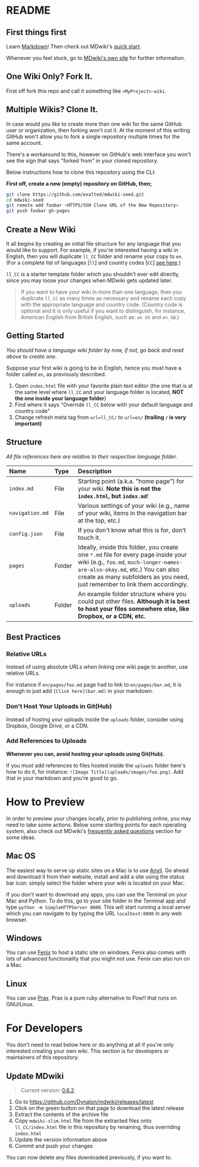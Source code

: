 README
======

First things first 
------------------

Learn [Markdown](https://help.github.com/articles/github-flavored-markdown)! Then check out MDwiki's [quick start](http://dynalon.github.io/mdwiki/#!quickstart.md).

Whenever you feel stuck, go to [MDwiki's own site](http://mdwiki.info) for further information.

One Wiki Only? Fork It.
-----------------------

First off fork this repo and call it something like `<MyProject>-wiki`.

Multiple Wikis? Clone It.
-------------------------

In case would you like to create more than one wiki for the same GitHub user or organization, then forking won't cut it. At the moment of this writing GitHub won't allow you to fork a single repository multiple times for the same account.

There's a workaround to this, however on GitHub's web interface you won't see the sign that says "forked from" in your cloned repository.

Below instructions how to clone this repository using the CLI:

**First off, create a new (empty) repository on GitHub, then;**

```bash
git clone https://github.com/exalted/mdwiki-seed.git
cd mdwiki-seed
git remote add foobar <HTTPS/SSH Clone URL of the New Repository>
git push foobar gh-pages
```

Create a New Wiki
-----------------

It all begins by creating an initial file structure for any language that you would like to support. For example, if you're interested having a wiki in English, then you will duplicate `ll_CC` folder and rename your copy to `en`. (For a complete list of languages [`ll`] and country codes [`CC`] [see here](http://msdn.microsoft.com/en-us/library/ee825488).)

`ll_CC` is a starter template folder which you shouldn't ever edit directly, since you may loose your changes when MDwiki gets updated later.

> If you want to have your wiki in more than one language, then you duplicate `ll_CC` as many times as necessary and rename each copy with the appropriate language and country code. (Country code is optional and it is only useful if you want to distinguish, for instance, American English from British English, such as: `en_US` and `en_GB`.)

Getting Started
---------------

_You should have a language wiki folder by now, if not, go back and read above to create one._

Suppose your first wiki is going to be in English, hence you must have a folder called `en`, as previously described.

1. Open `index.html` file with your favorite plain text editor (the one that is at the same level where `ll_CC` and your language folder is located, **NOT the one inside your language folder**)
1. Find where it says "Override `ll_CC` below with your default language and country code"
1. Change refresh meta tag from `url=ll_CC/` to `url=en/` **(trailing `/` is very important)**

Structure
---------

_All file references here are relative to their respective language folder._

| Name | Type | Description |
| :--- | :--- | :--- |
| `index.md` | File | Starting point (a.k.a. "home page") for your wiki. **Note this is not the `index.html`, but `index.md`**! |
| `navigation.md` | File | Various settings of your wiki (e.g., name of your wiki, items in the navigation bar at the top, etc.) |
| `config.json` | File | If you don't know what this is for, don’t touch it. |
| `pages` | Folder | Ideally, inside this folder, you create one `*.md` file for every page inside your wiki (e.g., `foo.md`, `much-longer-names-are-also-okay.md`, etc.) You can also create as many subfolders as you need, just remember to link them accordingly. |
| `uploads` | Folder | An example folder structure where you could put other files. **Although it is best to host your files somewhere else, like Dropbox, or a CDN, etc.** |

Best Practices
--------------

### Relative URLs

Instead of using absolute URLs when linking one wiki page to another, use relative URLs.

For instance if `en/pages/foo.md` page had to link to `en/pages/bar.md`, it is enough to just add `[Click here](bar.md)` in your markdown.

### Don't Host Your Uploads in Git(Hub)

Instead of hosting your uploads inside the `uploads` folder, consider using Dropbox, Google Drive, or a CDN.

### Add References to Uploads

**Whenever you can, avoid hosting your uploads using Git(Hub).**

If you _must_ add references to files hosted inside the `uploads` folder here's how to do it, for instance: `![Image Title](uploads/images/foo.png)`. Add that in your markdown and you're good to go.


How to Preview
==============

In order to preview your changes locally, prior to publishing online, you may need to take some actions. Below some starting points for each operating system, also check out MDwiki's [frequently asked questions](http://dynalon.github.io/mdwiki/#!faq.md) section for some ideas.

Mac OS
------

The easiest way to serve up static sites on a Mac is to use [Anvil](http://anvilformac.com). Go ahead and download it from their website, install and add a site using the status bar icon: simply select the folder where your wiki is located on your Mac.

If you don't want to download any apps, you can use the Terminal on your Mac and Python. To do this, go to your site folder in the Terminal app and type `python -m SimpleHTTPServer 8000`. This will start running a local server which you can navigate to by typing the URL `localhost:8000` in any web browser.

Windows
-------

You can use [Fenix](http://fenixwebserver.com) to host a static site on windows. Fenix also comes with lots of advanced functionality that you might not use. Fenix can also run on a Mac.

Linux
-----

You can use [Prax](http://ysbaddaden.github.io/prax/). Prax is a pure ruby alternative to Pow!! that runs on GNU/Linux.


For Developers
==============

You don't need to read below here or do anything at all if you're only interested creating your own wiki. This section is for developers or maintainers of this repository.

Update MDwiki
-------------

> Current version: [0.6.2](http://git.io/HBH5Wg).

1. Go to https://github.com/Dynalon/mdwiki/releases/latest
1. Click on the green button on that page to download the latest release
1. Extract the contents of the archive file
1. Copy `mdwiki-slim.html` file from the extracted files onto `ll_CC/index.html` file in this repository by renaming, thus overriding `index.html`
1. Update the version information above
1. Commit and push your changes

You can now delete any files downloaded previously, if you want to.
